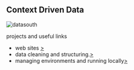## Context Driven Data 

![datasouth](datasouth.png)


projects and useful links
- web sites [>](/websites/)
- data cleaning and structuring.[>](#notebooks/)
- managing environments and running locally[>](working_locally/)

